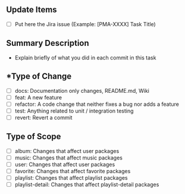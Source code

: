 ## Update Items
- [ ] Put here the Jira issue (Example: [PMA-XXXX] Task Title)

## Summary Description
- Explain briefly of what you did in each commit in this task

## *Type of Change
- [ ] docs: Documentation only changes, README.md, Wiki
- [ ] feat: A new feature
- [ ] refactor: A code change that neither fixes a bug nor adds a feature
- [ ] test: Anything related to unit / integration testing
- [ ] revert: Revert a commit

## Type of Scope
- [ ] album: Changes that affect user packages
- [ ] music: Changes that affect music packages
- [ ] user: Changes that affect user packages
- [ ] favorite: Changes that affect favorite packages
- [ ] playlist: Changes that affect playlist packages
- [ ] playlist-detail: Changes that affect playlist-detail packages
